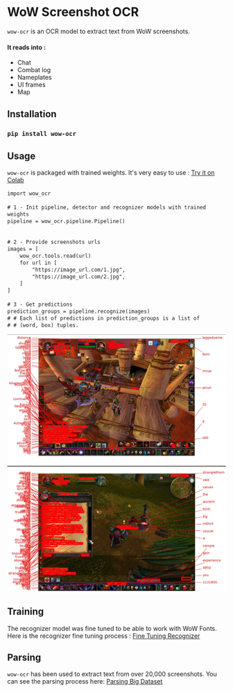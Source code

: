 WoW Screenshot OCR
==============

`wow-ocr` is an OCR model to extract text from WoW screenshots.

#### It reads into :

- Chat
- Combat log
- Nameplates
- UI frames
- Map

Installation
-----

### ```pip install wow-ocr```

Usage
----

`wow-ocr` is packaged with trained weights. It's very easy to use : [Try it on Colab](https://colab.research.google.com/drive/1w4YIS--7qSzdSrwKPcQfqO988PlrxuCM?usp=sharing)

```
import wow_ocr

# 1 - Init pipeline, detector and recognizer models with trained weights
pipeline = wow_ocr.pipeline.Pipeline()


# 2 - Provide screenshots urls
images = [
    wow_ocr.tools.read(url)
    for url in [
        "https://image_url.com/1.jpg",
        "https://image_url.com/2.jpg",
    ]
]

# 3 - Get predictions
prediction_groups = pipeline.recognize(images)
# # Each list of predictions in prediction_groups is a list of
# # (word, box) tuples.

```

![](p1.webp)
![](p2.webp)


Training
-------

The recognizer model was fine tuned to be able to work with WoW Fonts. Here is the recognizer fine tuning process : [Fine Tuning Recognizer](https://github.com/geo-tp/Keras-Colaboratory-Models/blob/main/WoW_Screenshot_OCR_Training_Recognizer.ipynb)


Parsing
------

`wow-ocr` has been used to extract text from over 20,000 screenshots. You can see the parsing process here: [Parsing Big Dataset](https://github.com/geo-tp/Keras-Colaboratory-Models/blob/main/WoW_OCR_Parsing.ipynb)